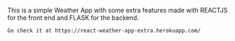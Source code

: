 This is a simple Weather App with some extra features made with REACTJS for the front end and FLASK for the backend.

    Go check it at https://react-weather-app-extra.herokuapp.com/
